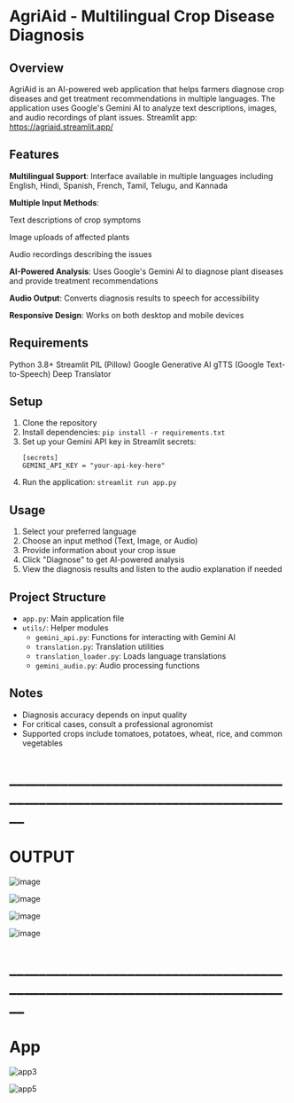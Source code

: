 # AgriAid - Multilingual Crop Disease Diagnosis

## Overview
AgriAid is an AI-powered web application that helps farmers diagnose crop diseases and get treatment recommendations in multiple languages. The application uses Google's Gemini AI to analyze text descriptions, images, and audio recordings of plant issues.
Streamlit app: https://agriaid.streamlit.app/

## Features
**Multilingual Support**: Interface available in multiple languages including English, Hindi, Spanish, French, Tamil, Telugu, and Kannada

**Multiple Input Methods**:
  
  Text descriptions of crop symptoms
  
  Image uploads of affected plants
 
  Audio recordings describing the issues

**AI-Powered Analysis**: Uses Google's Gemini AI to diagnose plant diseases and provide treatment recommendations

**Audio Output**: Converts diagnosis results to speech for accessibility

**Responsive Design**: Works on both desktop and mobile devices

## Requirements
Python 3.8+
Streamlit
PIL (Pillow)
Google Generative AI
gTTS (Google Text-to-Speech)
Deep Translator

## Setup
1. Clone the repository
2. Install dependencies: `pip install -r requirements.txt`
3. Set up your Gemini API key in Streamlit secrets:
   ```
   [secrets]
   GEMINI_API_KEY = "your-api-key-here"
   ```
4. Run the application: `streamlit run app.py`

## Usage
1. Select your preferred language
2. Choose an input method (Text, Image, or Audio)
3. Provide information about your crop issue
4. Click "Diagnose" to get AI-powered analysis
5. View the diagnosis results and listen to the audio explanation if needed

## Project Structure
- `app.py`: Main application file
- `utils/`: Helper modules
  - `gemini_api.py`: Functions for interacting with Gemini AI
  - `translation.py`: Translation utilities
  - `translation_loader.py`: Loads language translations
  - `gemini_audio.py`: Audio processing functions

## Notes
- Diagnosis accuracy depends on input quality
- For critical cases, consult a professional agronomist
- Supported crops include tomatoes, potatoes, wheat, rice, and common vegetables

# ____________________________________________________________________________
 
# OUTPUT

![image](https://github.com/user-attachments/assets/59365fb2-6553-4c31-871c-c105d62789f7)

![image](https://github.com/user-attachments/assets/e41e077e-2057-4de7-bb7b-ca1b9eefe2e7)

![image](https://github.com/user-attachments/assets/5cebd2fb-ec6e-4c31-a777-d2ff6effd3f6)

![image](https://github.com/user-attachments/assets/2ede25f4-ad77-4b54-8d49-0739de36499f)

# ____________________________________________________________________________
# App

![app3](https://github.com/user-attachments/assets/567b25d3-df2a-481e-ba68-292420586d1b)

![app5](https://github.com/user-attachments/assets/065e6c49-ea28-4c4f-b17e-afeee54fa5c4)



